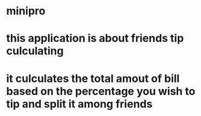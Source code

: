 # minipro
#  this application is about friends tip culculating 
# it culculates the total amout of bill based on the percentage you wish to tip and split it among friends 
